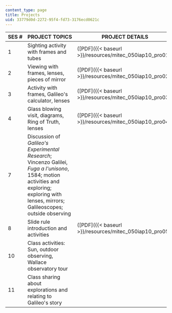 ```yaml
---
content_type: page
title: Projects
uid: 33779d0d-2272-95f4-fd73-3176ecd0621c
---
```


| SES # | PROJECT TOPICS | PROJECT DETAILS |
| --- | --- | --- |
| 1 | Sighting activity with frames and tubes | ([PDF]({{< baseurl >}}/resources/mitec_050iap10_pro01)) |
| 2 | Viewing with frames, lenses, pieces of mirror | ([PDF]({{< baseurl >}}/resources/mitec_050iap10_pro02)) |
| 3 | Activity with frames, Galileo's calculator, lenses | ([PDF]({{< baseurl >}}/resources/mitec_050iap10_pro03)) |
| 4 | Glass blowing visit, diagrams, Ring of Truth, lenses | ([PDF]({{< baseurl >}}/resources/mitec_050iap10_pro04)) |
| 7 | Discussion of _Galileo's Experimental Research_; Vincenzo Galilei, _Fuga a l'unisono_, 1584; motion activities and exploring; exploring with lenses, mirrors; Galileoscopes; outside observing | &nbsp; |
| 8 | Slide rule introduction and activities | ([PDF]({{< baseurl >}}/resources/mitec_050iap10_pro05)) |
| 10 | Class activities: Sun, outdoor observing, Wallace observatory tour | &nbsp; |
| 11 | Class sharing about explorations and relating to Galileo's story |